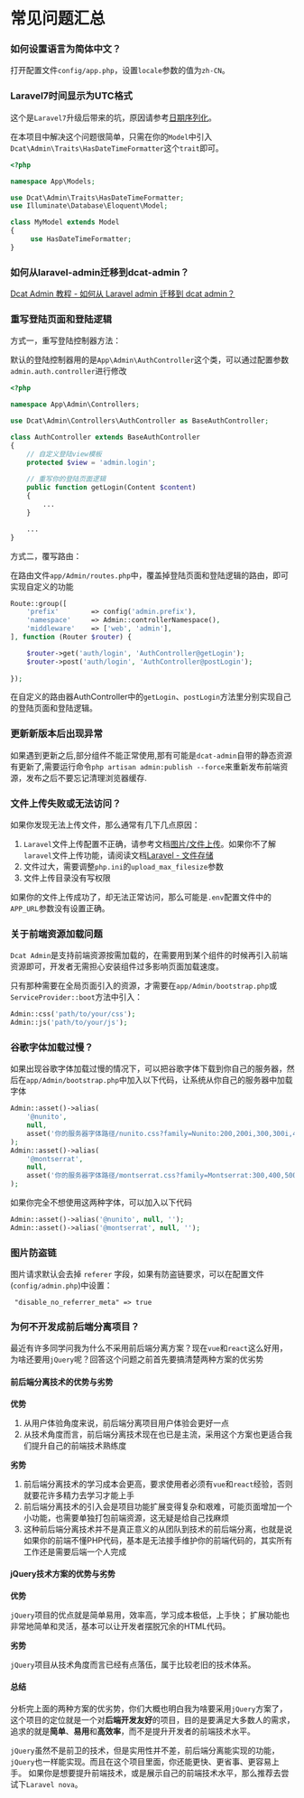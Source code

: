 # 常见问题汇总

### 如何设置语言为简体中文？

打开配置文件`config/app.php`，设置`locale`参数的值为`zh-CN`。

### Laravel7时间显示为UTC格式

这个是`Laravel7`升级后带来的坑，原因请参考[日期序列化](https://learnku.com/docs/laravel/7.x/upgrade/7445#date-serialization)。

在本项目中解决这个问题很简单，只需在你的`Model`中引入`Dcat\Admin\Traits\HasDateTimeFormatter`这个`trait`即可。

```php
<?php

namespace App\Models;

use Dcat\Admin\Traits\HasDateTimeFormatter;
use Illuminate\Database\Eloquent\Model;

class MyModel extends Model
{
     use HasDateTimeFormatter;
}
```

### 如何从laravel-admin迁移到dcat-admin？
[Dcat Admin 教程 - 如何从 Laravel admin 迁移到 dcat admin？](https://learnku.com/articles/44235)

### 重写登陆页面和登陆逻辑

方式一，重写登陆控制器方法：

默认的登陆控制器用的是`App\Admin\AuthController`这个类，可以通过配置参数`admin.auth.controller`进行修改

```php
<?php

namespace App\Admin\Controllers;

use Dcat\Admin\Controllers\AuthController as BaseAuthController;

class AuthController extends BaseAuthController
{
    // 自定义登陆view模板
    protected $view = 'admin.login';
	
	// 重写你的登陆页面逻辑
	public function getLogin(Content $content)
    {
        ...
    }

    ...
}

```


方式二，覆写路由：

在路由文件`app/Admin/routes.php`中，覆盖掉登陆页面和登陆逻辑的路由，即可实现自定义的功能

```php
Route::group([
    'prefix'        => config('admin.prefix'),
    'namespace'     => Admin::controllerNamespace(),
    'middleware'    => ['web', 'admin'],
], function (Router $router) {

    $router->get('auth/login', 'AuthController@getLogin');
    $router->post('auth/login', 'AuthController@postLogin');
    
});
```

在自定义的路由器AuthController中的`getLogin`、`postLogin`方法里分别实现自己的登陆页面和登陆逻辑。


### 更新新版本后出现异常

如果遇到更新之后,部分组件不能正常使用,那有可能是`dcat-admin`自带的静态资源有更新了,需要运行命令`php artisan admin:publish --force`来重新发布前端资源，发布之后不要忘记清理浏览器缓存.

### 文件上传失败或无法访问？

如果你发现无法上传文件，那么通常有几下几点原因：

1. `Laravel`文件上传配置不正确，请参考文档[图片/文件上传](https://learnku.com/docs/dcat-admin/1.x/picture-file-upload/8106)。如果你不了解`laravel`文件上传功能，请阅读文档[Laravel - 文件存储](https://learnku.com/docs/laravel/7.x/filesystem/7485)
2. 文件过大，需要调整`php.ini`的`upload_max_filesize`参数
3. 文件上传目录没有写权限

如果你的文件上传成功了，却无法正常访问，那么可能是`.env`配置文件中的`APP_URL`参数没有设置正确。

### 关于前端资源加载问题

`Dcat Admin`是支持前端资源按需加载的，在需要用到某个组件的时候再引入前端资源即可，开发者无需担心安装组件过多影响页面加载速度。

只有那种需要在全局页面引入的资源，才需要在`app/Admin/bootstrap.php`或`ServiceProvider::boot`方法中引入：

```php
Admin::css('path/to/your/css');
Admin::js('path/to/your/js');
```

### 谷歌字体加载过慢？

如果出现谷歌字体加载过慢的情况下，可以把谷歌字体下载到你自己的服务器，然后在`app/Admin/bootstrap.php`中加入以下代码，让系统从你自己的服务器中加载字体

```php
Admin::asset()->alias(
	'@nunito', 
	null, 
	asset('你的服务器字体路径/nunito.css?family=Nunito:200,200i,300,300i,400,400i,600,600i,800,800i,900,900i')
);
Admin::asset()->alias(
	'@montserrat', 
	null, 
	asset('你的服务器字体路径/montserrat.css?family=Montserrat:300,400,500,600')
);
```


如果你完全不想使用这两种字体，可以加入以下代码
```php
Admin::asset()->alias('@nunito', null, '');
Admin::asset()->alias('@montserrat', null, '');
```



### 图片防盗链
图片请求默认会去掉 `referer` 字段，如果有防盗链要求，可以在配置文件(`config/admin.php`)中设置：

```
 "disable_no_referrer_meta" => true
```

### 为何不开发成前后端分离项目？

最近有许多同学问我为什么不采用前后端分离方案？现在`vue`和`react`这么好用，为啥还要用`jQuery`呢？回答这个问题之前首先要搞清楚两种方案的优劣势

#### 前后端分离技术的优势与劣势
**优势**
1. 从用户体验角度来说，前后端分离项目用户体验会更好一点
2. 从技术角度而言，前后端分离技术现在也已是主流，采用这个方案也更适合我们提升自己的前端技术熟练度

**劣势**
1. 前后端分离技术的学习成本会更高，要求使用者必须有`vue`和`react`经验，否则就要花许多精力去学习才能上手
2. 前后端分离技术的引入会是项目功能扩展变得复杂和艰难，可能页面增加一个小功能，也需要单独打包前端资源，这无疑是给自己找麻烦
3. 这种前后端分离技术并不是真正意义的从团队到技术的前后端分离，也就是说如果你的前端不懂PHP代码，基本是无法接手维护你的前端代码的，其实所有工作还是需要后端一个人完成

#### jQuery技术方案的优势与劣势

**优势**

`jQuery`项目的优点就是简单易用，效率高，学习成本极低，上手快；
扩展功能也非常地简单和灵活，基本可以让开发者摆脱冗余的HTML代码。

**劣势**

`jQuery`项目从技术角度而言已经有点落伍，属于比较老旧的技术体系。

#### 总结
分析完上面的两种方案的优劣势，你们大概也明白我为啥要采用`jQuery`方案了，这个项目的定位就是一个对**后端开发友好**的项目，目的是要满足大多数人的需求，追求的就是**简单**、**易用**和**高效率**，而不是提升开发者的前端技术水平。

`jQuery`虽然不是前卫的技术，但是实用性并不差，前后端分离能实现的功能，`jQuery`也一样能实现。而且在这个项目里面，你还能更快、更省事、更容易上手。
如果你是想要提升前端技术，或是展示自己的前端技术水平，那么推荐去尝试下`Laravel nova`。